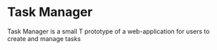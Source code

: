 # Task Manager

Task Manager is a small T prototype of a web-application for users to create and manage tasks
